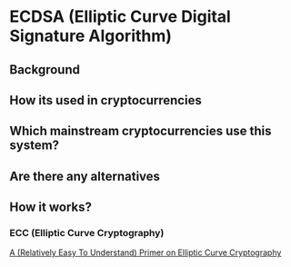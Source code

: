 # ECDSA (Elliptic Curve Digital Signature Algorithm)

## Background

## How its used in cryptocurrencies

## Which mainstream cryptocurrencies use this system?

## Are there any alternatives

## How it works? 
### ECC (Elliptic Curve Cryptography)
[A (Relatively Easy To Understand) Primer on Elliptic Curve Cryptography](https://blog.cloudflare.com/a-relatively-easy-to-understand-primer-on-elliptic-curve-cryptography/)
